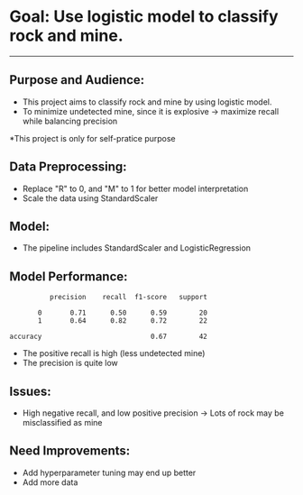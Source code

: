 # Goal: Use logistic model to classify rock and mine.
---
## Purpose and Audience:
- This project aims to classify rock and mine by using logistic model.
- To minimize undetected mine, since it is explosive -> maximize recall while balancing precision

*This project is only for self-pratice purpose

## Data Preprocessing:
- Replace "R" to 0, and "M" to 1 for better model interpretation
- Scale the data using StandardScaler

## Model:
- The pipeline includes StandardScaler and LogisticRegression

## Model Performance:
              precision    recall  f1-score   support

           0       0.71      0.50      0.59        20
           1       0.64      0.82      0.72        22

    accuracy                           0.67        42

- The positive recall is high (less undetected mine)
- The precision is quite low

## Issues:
- High negative recall, and low positive precision -> Lots of rock may be misclassified as mine

## Need Improvements:
- Add hyperparameter tuning may end up better
- Add more data
